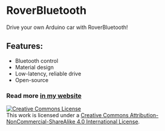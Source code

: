 # RoverBluetooth
Drive your own Arduino car with RoverBluetooth!

## Features:
- Bluetooth control
- Material design
- Low-latency, reliable drive
- Open-source

### Read more [in my website](https://marcocipriani01.github.io/projects/RoverBluetooth)

<a rel="license" href="http://creativecommons.org/licenses/by-nc-sa/4.0/"><img alt="Creative Commons License" style="border-width:0" src="https://i.creativecommons.org/l/by-nc-sa/4.0/88x31.png" /></a><br />This work is licensed under a <a rel="license" href="http://creativecommons.org/licenses/by-nc-sa/4.0/">Creative Commons Attribution-NonCommercial-ShareAlike 4.0 International License</a>.
